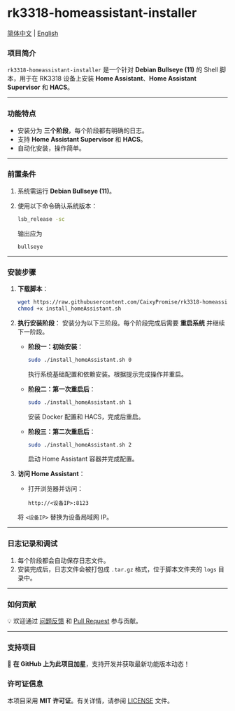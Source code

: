 # rk3318-homeassistant-installer

[简体中文](README_CN.md) | [English](#README.md)

### 项目简介

`rk3318-homeassistant-installer` 是一个针对 **Debian Bullseye (11)** 的 Shell 脚本，用于在 RK3318 设备上安装 **Home Assistant**、**Home Assistant Supervisor** 和 **HACS**。

------

### 功能特点

- 安装分为 **三个阶段**，每个阶段都有明确的日志。
- 支持 **Home Assistant Supervisor** 和 **HACS**。
- 自动化安装，操作简单。

------

### 前置条件

1. 系统需运行 **Debian Bullseye (11)**。

2. 使用以下命令确认系统版本：

   ```bash
   lsb_release -sc
   ```

   输出应为 

   ```
   bullseye
   ```

------

### 安装步骤

1. **下载脚本**：

   ```bash
   wget https://raw.githubusercontent.com/CaixyPromise/rk3318-homeassistant-installer/main/src/install_homeAssistant.sh -O install_homeAssistant.sh
   chmod +x install_homeAssistant.sh
   ```

2. **执行安装阶段**： 安装分为以下三阶段。每个阶段完成后需要 **重启系统** 并继续下一阶段。

   - **阶段一：初始安装**：

     ```bash
     sudo ./install_homeAssistant.sh 0
     ```

     执行系统基础配置和依赖安装。根据提示完成操作并重启。

   - **阶段二：第一次重启后**：

     ```bash
     sudo ./install_homeAssistant.sh 1
     ```

     安装 Docker 配置和 HACS，完成后重启。

   - **阶段三：第二次重启后**：

     ```bash
     sudo ./install_homeAssistant.sh 2
     ```

     启动 Home Assistant 容器并完成配置。

3. **访问 Home Assistant**：

   - 打开浏览器并访问：

     ```
     http://<设备IP>:8123
     ```

   将 `<设备IP>` 替换为设备局域网 IP。

------

### 日志记录和调试

1. 每个阶段都会自动保存日志文件。
2. 安装完成后，日志文件会被打包成 `.tar.gz` 格式，位于脚本文件夹的 `logs` 目录中。

------

### 如何贡献

💡 欢迎通过 [问题反馈](https://github.com/CaixyPromise/rk3318-homeassistant-installer/issues) 和 [Pull Request](https://github.com/CaixyPromise/rk3318-homeassistant-installer/pulls) 参与贡献。

------

### 支持项目

🌟 **在 GitHub 上为此项目加星**，支持开发并获取最新功能版本动态！

### 许可证信息

本项目采用 **MIT 许可证**。有关详情，请参阅 [LICENSE](LICENSE) 文件。